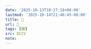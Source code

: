 ```yaml
---
date: '2025-10-13T10:27:18+08:00'
lastmod: '2025-10-14T21:46:45-08:00'
title: 􂘜
url: 􂘜
tags: [饅]
src: DCCV
note:
---
```

